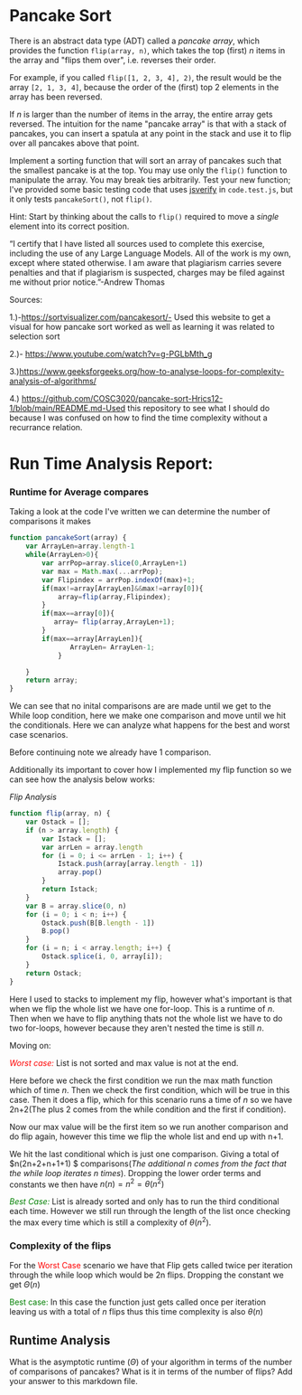 # Pancake Sort

There is an abstract data type (ADT) called a *pancake array*, which provides
the function `flip(array, n)`, which takes the top (first) $n$ items in the
array and "flips them over", i.e. reverses their order.

For example, if you called `flip([1, 2, 3, 4], 2)`, the result would
be the array  `[2, 1, 3, 4]`, because the order of the (first) top 2
elements in the array has been reversed.

If $n$ is larger than the number of items in the array, the entire array gets
reversed. The intuition for the name "pancake array" is that with a stack of
pancakes, you can insert a spatula at any point in the stack and use it to flip
over all pancakes above that point.

Implement a sorting function that will sort an array of pancakes such that the
smallest pancake is at the top. You may use only the `flip()` function to
manipulate the array. You may break ties arbitrarily. Test your new function;
I've provided some basic testing code that uses
[jsverify](https://jsverify.github.io/) in `code.test.js`, but it only tests
`pancakeSort()`, not `flip()`.

Hint: Start by thinking about the calls to `flip()` required to move a *single*
element into its correct position.

“I certify that I have listed all sources used to complete this exercise, including the use
of any Large Language Models. All of the work is my own, except where stated
otherwise. I am aware that plagiarism carries severe penalties and that if plagiarism is
suspected, charges may be filed against me without prior notice.”-Andrew Thomas

Sources:

1.)-https://sortvisualizer.com/pancakesort/- Used this website to get a visual for how pancake sort worked as well as learning it was related to selection sort

2.)- https://www.youtube.com/watch?v=g-PGLbMth_g

3.)https://www.geeksforgeeks.org/how-to-analyse-loops-for-complexity-analysis-of-algorithms/

4.) https://github.com/COSC3020/pancake-sort-Hrics12-1/blob/main/README.md-Used this repository to see what I should do because I was confused on how to find the time complexity without a recurrance relation.

# Run Time Analysis Report:

### Runtime for Average compares

Taking a look at the code I've written we can determine the number of comparisons it makes 

```javascript
function pancakeSort(array) {
    var ArrayLen=array.length-1
    while(ArrayLen>0){
        var arrPop=array.slice(0,ArrayLen+1)
        var max = Math.max(...arrPop);
        var Flipindex = arrPop.indexOf(max)+1;
        if(max!=array[ArrayLen]&&max!=array[0]){
            array=flip(array,Flipindex);
        }
        if(max==array[0]){
           array= flip(array,ArrayLen+1);
        }
        if(max==array[ArrayLen]){
               ArrayLen= ArrayLen-1;
            }

    }
    return array;
}

```

We can see that no inital comparisons are are made until we get to the While loop condition, here we make one comparison and move until we hit the conditionals. Here we can analyze what happens for the best and worst case scenarios.

Before continuing note we already have 1 comparison.

Additionally its important to cover how I implemented my flip function so we can see how the analysis below works:

*Flip Analysis*

```Javascript
function flip(array, n) {
    var Ostack = [];
    if (n > array.length) {
        var Istack = [];
        var arrLen = array.length
        for (i = 0; i <= arrLen - 1; i++) {
            Istack.push(array[array.length - 1])
            array.pop()
        }
        return Istack;
    }
    var B = array.slice(0, n)
    for (i = 0; i < n; i++) {
        Ostack.push(B[B.length - 1])
        B.pop()
    }
    for (i = n; i < array.length; i++) {
        Ostack.splice(i, 0, array[i]);
    }
    return Ostack;
}

```
Here I used to stacks to implement my flip, however what's important is that when we flip the whole list we have one for-loop. This is a runtime of $n$. Then when we have to flip anything thats not the whole list we have to do two for-loops, however because they aren't nested the time is still $n$.

Moving on:


*<span style='color:Red'>Worst case:</span>* List is not sorted and max value is not at the end.

Here before we check the first condition we run the max math function which of time $n$. Then we check the first condition, which will be true in this case. Then it does a flip, which for this scenario runs a time of $n$ so we have 2n+2(The plus 2 comes from the while condition and the first if condition).

Now our max value will be the first item so we run another comparison and do flip again, however this time we flip the whole list and end up with n+1.

We hit the last conditional which is just one comparison. Giving a total of $n(2n+2+n+1+1) $ comparisons(*The additional n comes from the fact that the while loop iterates n times*). Dropping the lower order terms and constants we then have $n(n)=n^2=\theta(n^2)$

*<span style='color:Green'>Best Case:</span>* List is already sorted and only has to run the third conditional each time. However we still run through the length of the list once checking the max every time which is still a complexity of $\theta(n^2)$.


### Complexity of the flips

For the <span style='color:Red'>Worst Case </span> scenario we have that Flip gets called twice per iteration through the while loop which would be 2n flips. Dropping the constant we get $\Theta(n)$

<span style='color:green'>Best case: </span> In this case the function just gets called once per iteration leaving us with a total of $n$ flips thus this time complexity is also $\theta(n)$

## Runtime Analysis

What is the asymptotic runtime ($\Theta$) of your algorithm in terms of the
number of comparisons of pancakes? What is it in terms of the number of flips?
Add your answer to this markdown file.

